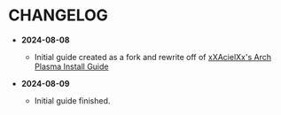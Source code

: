 # CHANGELOG

  - **2024-08-08**
    - Initial guide created as a fork and rewrite off of [xXAcielXx's Arch Plasma Install Guide](https://github.com/XxAcielxX/arch-plasma-install)

  - **2024-08-09**
    - Initial guide finished.
